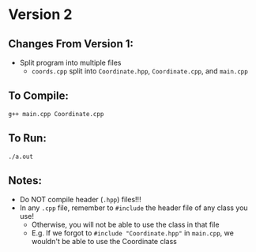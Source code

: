 # Version 2
## Changes From Version 1:
- Split program into multiple files
  - `coords.cpp` split into `Coordinate.hpp`, `Coordinate.cpp`, and `main.cpp`

## To Compile:
`g++ main.cpp Coordinate.cpp`

## To Run:
`./a.out`

## Notes:
- Do NOT compile header (`.hpp`) files!!!
- In any `.cpp` file, remember to `#include` the header file of any class you use!
  - Otherwise, you will not be able to use the class in that file
  - E.g. If we forgot to `#include "Coordinate.hpp"` in `main.cpp`, we wouldn't be able to use the Coordinate class
